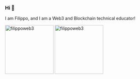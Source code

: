 ### Hi 👋

I am Filippo, and I am a Web3 and Blockchain technical educator!

<img height="160em" align="center" src="https://github-readme-stats.vercel.app/api?username=filippoweb3&show_icons=true&locale=en&count_private=true&theme=transparent" alt="filippoweb3" />

<img height="160em" align="center" src="https://github-readme-stats.vercel.app/api/top-langs/?username=filippoweb3&show_icons=true&locale=en&count_private=true&theme=transparent" alt="filippoweb3" />
